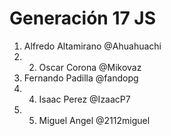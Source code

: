 # Generación 17 JS

1. Alfredo Altamirano @Ahuahuachi
2. 2. Oscar Corona @Mikovaz
3. Fernando Padilla @fandopg
4. 4. Isaac Perez @IzaacP7
5. 5. Miguel Angel @2112miguel


